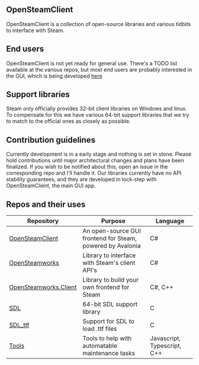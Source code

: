 ## OpenSteamClient
OpenSteamClient is a collection of open-source libraries and various tidbits to interface with Steam.

## End users
OpenSteamClient is not yet ready for general use. There's a TODO list available at the various repos, but most end users are probably interested in the GUI, which is being developed [here](https://github.com/OpenSteamClient/OpenSteamClient)

## Support libraries
Steam only officially provides 32-bit client libraries on Windows and linux. 
To compensate for this we have various 64-bit support libraries that we try to match to the official ones as closely as possible.

## Contribution guidelines
Currently development is in a early stage and nothing is set in stone.
Please hold contributions until major architectural changes and plans have been finalized. If you wish to be notified about this, open an issue in the corresponding repo and I'll handle it.
Our libraries currently have no API stability guarantees, and they are developed in lock-step with OpenSteamClient, the main GUI app. 


## Repos and their uses
| Repository  | Purpose | Language |
| ------------- | ------------- | - |
| [OpenSteamClient](https://github.com/OpenSteamClient/OpenSteamClient) | An open-source GUI frontend for Steam, powered by Avalonia | C# |
| [OpenSteamworks](https://github.com/OpenSteamClient/OpenSteamworks) | Library to interface with Steam's client API's | C# |
| [OpenSteamworks.Client](https://github.com/OpenSteamClient/OpenSteamworks.Client) | Library to build your own frontend for Steam | C#, C++ |
| [SDL](https://github.com/OpenSteamClient/SDL) | 64-bit SDL support library | C |
| [SDL_ttf](https://github.com/OpenSteamClient/SDL_ttf) | Support for SDL to load .ttf files | C |
| [Tools](https://github.com/OpenSteamClient/Tools) | Tools to help with automatable maintenance tasks | Javascript, Typescript, C++ |

<!--

**Here are some ideas to get you started:**

🙋‍♀️ A short introduction - what is your organization all about?
🌈 Contribution guidelines - how can the community get involved?
👩‍💻 Useful resources - where can the community find your docs? Is there anything else the community should know?
🍿 Fun facts - what does your team eat for breakfast?
🧙 Remember, you can do mighty things with the power of [Markdown](https://docs.github.com/github/writing-on-github/getting-started-with-writing-and-formatting-on-github/basic-writing-and-formatting-syntax)
-->
